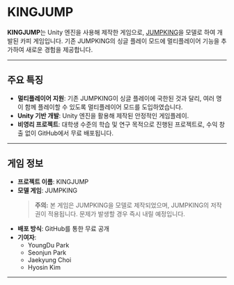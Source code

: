 # KINGJUMP

**KINGJUMP**는 Unity 엔진을 사용해 제작한 게임으로, [JUMPKING](#https://store.steampowered.com/app/1061090/Jump_King/)을 모델로 하여 개발된 카피 게임입니다. 기존 JUMPKING의 싱글 플레이 모드에 멀티플레이어 기능을 추가하여 새로운 경험을 제공합니다.

---

## 주요 특징

- **멀티플레이어 지원**: 기존 JUMPKING이 싱글 플레이에 국한된 것과 달리, 여러 명이 함께 플레이할 수 있도록 멀티플레이어 모드를 도입하였습니다.
- **Unity 기반 개발**: Unity 엔진을 활용해 제작된 안정적인 게임플레이.
- **비영리 프로젝트**: 대학생 수준의 학습 및 연구 목적으로 진행된 프로젝트로, 수익 창출 없이 GitHub에서 무료 배포됩니다.

---

## 게임 정보

- **프로젝트 이름**: KINGJUMP
- **모델 게임**: JUMPKING  
  > **주의:** 본 게임은 JUMPKING을 모델로 제작되었으며, JUMPKING의 저작권이 적용됩니다. 문제가 발생할 경우 즉시 내릴 예정입니다.
- **배포 방식**: GitHub를 통한 무료 공개
- **기여자**:
  - YoungDu Park
  - Seonjun Park
  - Jaekyung Choi
  - Hyosin Kim

---
